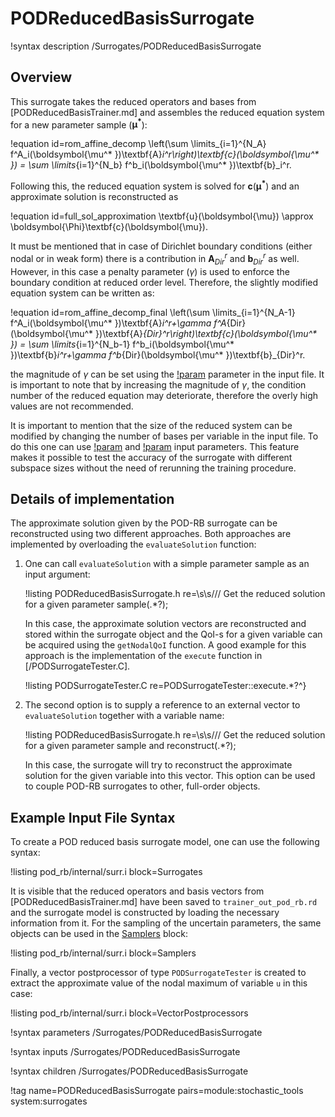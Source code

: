# PODReducedBasisSurrogate

!syntax description /Surrogates/PODReducedBasisSurrogate

## Overview

This surrogate takes the reduced operators and bases from [PODReducedBasisTrainer.md]
and assembles the reduced equation system for a new parameter sample ($\boldsymbol{\mu^* }$):

!equation id=rom_affine_decomp
\left(\sum \limits_{i=1}^{N_A} f^A_i(\boldsymbol{\mu^* })\textbf{A}_i^r\right)\textbf{c}(\boldsymbol{\mu^* }) =
\sum \limits_{i=1}^{N_b} f^b_i(\boldsymbol{\mu^* })\textbf{b}_i^r.

Following this, the reduced equation system is solved for $\textbf{c}(\boldsymbol{\mu^* })$ and
an approximate solution is reconstructed as

!equation id=full_sol_approximation
\textbf{u}(\boldsymbol{\mu})
\approx
\boldsymbol{\Phi}\textbf{c}(\boldsymbol{\mu}).

It must be mentioned that in case of Dirichlet boundary conditions (either nodal or in weak form)
there is a contribution in $\textbf{A}_{Dir}^r$ and $\textbf{b}_{Dir}^r$ as well.
However, in this case a penalty parameter ($\gamma$) is used to enforce the boundary condition at
reduced order level. Therefore, the slightly modified equation system can be written as:

!equation id=rom_affine_decomp_final
\left(\sum \limits_{i=1}^{N_A-1} f^A_i(\boldsymbol{\mu^* })\textbf{A}_i^r+\gamma f^A_{Dir}(\boldsymbol{\mu^* })\textbf{A}_{Dir}^r\right)\textbf{c}(\boldsymbol{\mu^* }) =
\sum \limits_{i=1}^{N_b-1} f^b_i(\boldsymbol{\mu^* })\textbf{b}_i^r+\gamma f^b_{Dir}(\boldsymbol{\mu^* })\textbf{b}_{Dir}^r.

the magnitude of $\gamma$ can be set using the [!param](/Surrogates/PODReducedBasisSurrogate/penalty) parameter in the input file. It is important
to note that by increasing the magnitude of $\gamma$, the condition number of the reduced equation
may deteriorate, therefore the overly high values are not recommended.

It is important to mention that the size of the reduced system can be modified by
changing the number of bases per variable in the input file. To do this one can
use [!param](/Surrogates/PODReducedBasisSurrogate/change_rank) and [!param](/Surrogates/PODReducedBasisSurrogate/new_ranks) input parameters. This feature makes it possible
to test the accuracy of the surrogate with different subspace sizes without the
need of rerunning the training procedure.

## Details of implementation

The approximate solution given by the POD-RB surrogate can be reconstructed using two different
approaches. Both approaches are implemented by overloading the `evaluateSolution` function:

1. One can call `evaluateSolution` with a simple parameter sample as an input argument:

   !listing PODReducedBasisSurrogate.h re=\s\s/// Get the reduced solution for a given parameter sample(.*?);

   In this case, the approximate solution vectors are reconstructed and stored within the surrogate object and
   the QoI-s for a given variable can be acquired using the `getNodalQoI` function.
   A good example for this approach is the implementation of the `execute` function in [/PODSurrogateTester.C].

   !listing PODSurrogateTester.C re=PODSurrogateTester::execute.*?^}

2. The second option is to supply a reference to an external vector to `evaluateSolution`
   together with a variable name:

   !listing PODReducedBasisSurrogate.h re=\s\s/// Get the reduced solution for a given parameter sample and reconstruct(.*?);

   In this case, the surrogate will try to reconstruct the approximate solution for the given variable into
   this vector. This option can be used to couple POD-RB surrogates to other, full-order
   objects.

## Example Input File Syntax

To create a POD reduced basis surrogate model, one can use the following syntax:

!listing pod_rb/internal/surr.i block=Surrogates

It is visible that the reduced operators and basis vectors from [PODReducedBasisTrainer.md]
have been saved to `trainer_out_pod_rb.rd` and the surrogate model is constructed by
loading the necessary information from it. For the sampling
of the uncertain parameters, the same objects can be used in the [Samplers](Samplers/index.md) block:

!listing pod_rb/internal/surr.i block=Samplers

Finally, a vector postprocessor of type `PODSurrogateTester` is created to extract
the approximate value of the nodal maximum of variable `u` in this case:

!listing pod_rb/internal/surr.i block=VectorPostprocessors



!syntax parameters /Surrogates/PODReducedBasisSurrogate

!syntax inputs /Surrogates/PODReducedBasisSurrogate

!syntax children /Surrogates/PODReducedBasisSurrogate

!tag name=PODReducedBasisSurrogate pairs=module:stochastic_tools system:surrogates
